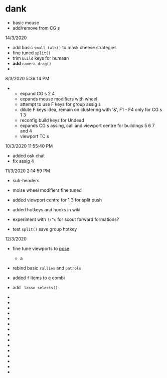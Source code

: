 # dank
  * basic mouse
  * add/remove from CG s
  
14/3/2020 
* add basic `small talk()`   to mask cheese strategies
* fine tuned ` split() ` 
* trim `build`  keys for humaan
* **add** `camera_drag()` 
* 



8/3/2020 5:36:14 PM

*
  * expand CG s 2 4
  * expands mouse modifiers with wheel
  * attempt to use F keys for group assig s
  * dilute F keys idea, remain on clustering with '&', F1 - F4 only for CG s 1 3
  * reconfig build keys for Undead
  * expands CG s assing, call and viewport centre for buildings 5 6 7 and 4
  * viewport TC s

10/3/2020 11:55:40 PM
* added osk chat
* fix assig 4 

11/3/2020 2:14:59 PM
* sub-headers 
* moise wheel modifiers fine tuned
* added viewport centre for 1 3 for split push
* added hotkeys and hooks in wiki



* experiment with `!/^c`  for scout forward formations?
* test ` split() ` save group hotkey


12/3/2020 
* fine tune viewports to [pose](https://github.com/FutureLearnSole/ahks/wiki/pose-L-R)
  *  a
* rebind basic `rallies`  and `patrols` 
* added `f`  items to e combi
* add ` lasso selects()` 



*
*
* 
*
*
*
* 
*
*
*
* 
*
*
*
*
